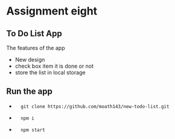 # Assignment eight 
## To Do List App
The features of the app
* New design
* check box item it is done or not 
* store the list in local storage

## Run the app 
* ```
    git clone https://github.com/moath143/new-todo-list.git
* ```
    npm i
* ```
    npm start
  ```



